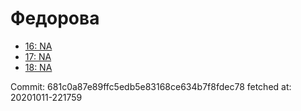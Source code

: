 # Федорова
- [16: NA](16.md)
- [17: NA](17.md)
- [18: NA](18.md)

Commit: 681c0a87e89ffc5edb5e83168ce634b7f8fdec78
 fetched at: 20201011-221759
